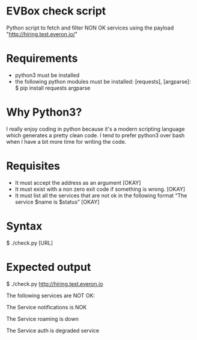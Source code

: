 # EVBox check script

Python script to fetch and filter NON OK services using the payload "http://hiring.test.everon.io/"

# Requirements

- python3 must be installed
- the following python modules must be installed: [requests], [argparse]:
$ pip install requests argparse

# Why Python3?
I really enjoy coding in python because it's a modern scripting language which generates a pretty clean code. I tend to prefer python3 over bash when I have a bit more time for writing the code.

# Requisites

- It must accept the address as an argument [OKAY]
- It must exist with a non zero exit code if something is wrong. [OKAY]
- It must list all the services that are not ok in the following format “The service $name is $status” [OKAY]

# Syntax

$ ./check.py [URL]

# Expected output

$ ./check.py http://hiring.test.everon.io

The following services are NOT OK:

The Service notifications is NOK

The Service roaming is down

The Service auth is degraded service
